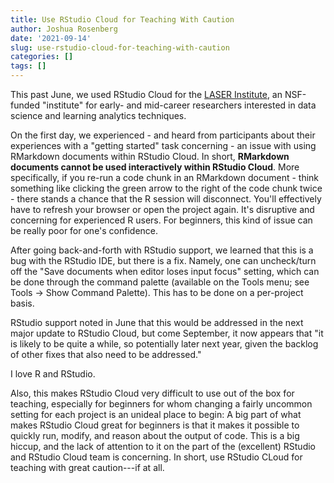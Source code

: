 ```yaml
---
title: Use RStudio Cloud for Teaching With Caution
author: Joshua Rosenberg
date: '2021-09-14'
slug: use-rstudio-cloud-for-teaching-with-caution
categories: []
tags: []
---
```


This past June, we used RStudio Cloud for the [LASER Institute](https://www.fi.ncsu.edu/projects/laser-institute/), an NSF-funded "institute" for early- and mid-career researchers interested in data science and learning analytics techniques.

On the first day, we experienced - and heard from participants about their experiences with a "getting started" task concerning - an issue with using RMarkdown documents within RStudio Cloud. In short, **RMarkdown documents cannot be used interactively within RStudio Cloud**. More specifically, if you re-run a code chunk in an RMarkdown document - think something like clicking the green arrow to the right of the code chunk twice - there stands a chance that the R session will disconnect. You'll effectively have to refresh your browser or open the project again. It's disruptive and concerning for experienced R users. For beginners, this kind of issue can be really poor for one's confidence. 

After going back-and-forth with RStudio support, we learned that this is a bug with the RStudio IDE, but there is a fix. Namely, one can uncheck/turn off the "Save documents when editor loses input focus" setting, which can be done through the command palette (available on the Tools menu; see  Tools -> Show Command Palette). This has to be done on a per-project basis. 

RStudio support noted in June that this would be addressed in the next major update to RStudio Cloud, but come September, it now appears that "it is likely to be quite a while, so potentially later next year, given the backlog of other fixes that also need to be addressed."

I love R and RStudio. 

Also, this makes RStudio Cloud very difficult to use out of the box for teaching, especially for beginners for whom changing a fairly uncommon setting for each project is an unideal place to begin: A big part of what makes RStudio Cloud great for beginners is that it makes it possible to quickly run, modify, and reason about the output of code. This is a big hiccup, and the lack of attention to it on the part of the (excellent) RStudio and RStudio Cloud team is concerning. In short, use RStudio CLoud for teaching with great caution---if at all.
